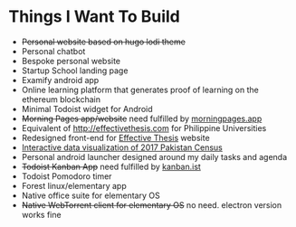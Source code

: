 # Things I Want To Build

- ~~Personal website based on hugo lodi theme~~
- Personal chatbot
- Bespoke personal website
- Startup School landing page
- Examify android app
- Online learning platform that generates proof of learning on the ethereum blockchain
- Minimal Todoist widget for Android
- ~~Morning Pages app/website~~ need fulfilled by [morningpages.app](http://morningpages.app)
- Equivalent of http://effectivethesis.com for Philippine Universities
- Redesigned front-end for [Effective Thesis](http://effectivethesis.com) website
- [Interactive data visualization of 2017 Pakistan Census](https://brandnk.github.io/Front-End-Web-Developer-Assessment/)
- Personal android launcher designed around my daily tasks and agenda
- ~~Todoist Kanban App~~ need fulfilled by [kanban.ist](http://kanban.ist)
- Todoist Pomodoro timer
- Forest linux/elementary app
- Native office suite for elementary OS
- ~~Native WebTorrent client for elementary OS~~ no need. electron version works fine
